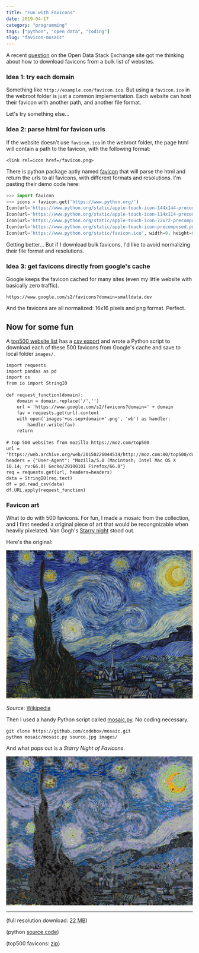 ```yaml
---
title: "Fun with Favicons"
date: 2019-04-17
category: "programming"
tags: ["python", "open data", "coding"]
slug: "favicon-mosaic"
---
```


A recent [question](https://opendata.stackexchange.com/q/14007/1511) on the Open Data Stack Exchange site got me thinking about how to download favicons from a bulk list of websites.

### Idea 1: try each domain

Something like `http://example.com/favicon.ico`. But using a `favicon.ico` in the webroot folder is just a common implementation. Each website can host their favicon with another path, and another file format.

Let's try something else...

### Idea 2: parse html for favicon urls
If the website doesn't use `favicon.ico` in the webroot folder, the page html will contain a path to the favicon, with the following format:

    <link rel=icon href=/favicon.png>

There is python package aptly named [favicon](https://github.com/scottwernervt/favicon) that will parse the html and return the urls to all favicons, with different formats and resolutions. I'm pasting their demo code here:

```python
>>> import favicon
>>> icons = favicon.get('https://www.python.org/')
Icon(url='https://www.python.org/static/apple-touch-icon-144x144-precomposed.png', width=144, height=144, format='png')
Icon(url='https://www.python.org/static/apple-touch-icon-114x114-precomposed.png', width=114, height=114, format='png')
Icon(url='https://www.python.org/static/apple-touch-icon-72x72-precomposed.png', width=72, height=72, format='png')
Icon(url='https://www.python.org/static/apple-touch-icon-precomposed.png', width=0, height=0, format='png')
Icon(url='https://www.python.org/static/favicon.ico', width=0, height=0, format='ico')
```

Getting better... But if I download bulk favicons, I'd like to avoid normalizing their file format and resolutions.

### Idea 3: get favicons directly from google's cache

Google keeps the favicon cached for many sites (even my little website with basically zero traffic).

    https://www.google.com/s2/favicons?domain=smalldata.dev

And the favicons are all normalized: 16x16 pixels and png format. Perfect.

## Now for some fun

A [top500 website list](https://moz.com/top500) has a [csv export](https://web.archive.org/web/20150226044534/http://moz.com:80/top500/domains/csv) and wrote a Python script to download each of these 500 favicons from Google's cache and save to local folder `images/`.

```
import requests
import pandas as pd
import os
from io import StringIO

def request_function(domain):
	domain = domain.replace('/','')
	url = 'https://www.google.com/s2/favicons?domain=' + domain
	fav = requests.get(url).content
	with open('images'+os.sep+domain+'.png', 'wb') as handler:
		handler.write(fav)
	return

# top 500 websites from mozilla https://moz.com/top500
url = "https://web.archive.org/web/20150226044534/http://moz.com:80/top500/domains/csv"
headers = {"User-Agent": "Mozilla/5.0 (Macintosh; Intel Mac OS X 10.14; rv:66.0) Gecko/20100101 Firefox/66.0"}
req = requests.get(url, headers=headers)
data = StringIO(req.text)
df = pd.read_csv(data)
df.URL.apply(request_function)
```

### Favicon art

What to do with 500 favicons. For fun, I made a mosaic from the collection, and I first needed a original piece of art that would be recongnizable when heavily pixelated. Van Gogh's [Starry night](https://en.wikipedia.org/wiki/The_Starry_Night) stood out.

Here's the original:

![Starry Night](/images/1137px-Van_Gogh_-_Starry_Night_-_Google_Art_Project.jpg)

*Source*: [Wikipedia](https://en.wikipedia.org/wiki/The_Starry_Night#/media/File:Van_Gogh_-_Starry_Night_-_Google_Art_Project.jpg)

Then I used a handy Python script called [mosaic.py](https://github.com/codebox/mosaic). No coding necessary.

    git clone https://github.com/codebox/mosaic.git
    python mosaic/mosaic.py source.jpg images/

And what pops out is a *Starry Night of Favicons*.

![Favicon Starry Night](/images/mosaic.jpeg)

---------

(full resolution download: [22 MB](/images/mosaic_full.jpeg))

(python [source code](https://gist.github.com/philshem/e59388197fd9ddb7dcdb8098f9f0aaf2))

(top500 favicons: [zip](/images/top500_favicons.zip))
